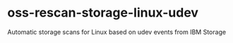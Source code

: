 # oss-rescan-storage-linux-udev
Automatic storage scans for Linux based on udev events from IBM Storage
